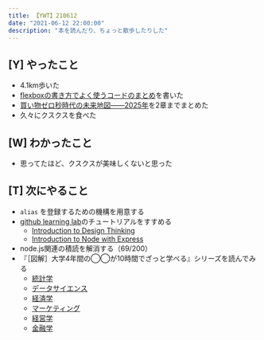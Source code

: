 ```yaml
---
title: 【YWT】210612
date: "2021-06-12 22:00:00"
description: "本を読んだり、ちょっと散歩したりした"
---
```


## [Y] やったこと

- 4.1km歩いた
- [flexboxの書き方でよく使うコードのまとめ](https://gist.github.com/LeeDDHH/5af925e288c320f43e349d7592241c29)を書いた
- [買い物ゼロ秒時代の未来地図――2025年](https://gist.github.com/LeeDDHH/09fbf3dfd372403d67d989dcbae7f62f)を2章までまとめた
- 久々にクスクスを食べた

## [W] わかったこと

- 思ってたほど、クスクスが美味しくないと思った

## [T] 次にやること

- `alias` を登録するための機構を用意する
- [github learning lab](https://lab.github.com/githubtraining)のチュートリアルをすすめる
  - [Introduction to Design Thinking](https://lab.github.com/githubtraining/introduction-to-design-thinking)
  - [Introduction to Node with Express](https://lab.github.com/everydeveloper/introduction-to-node-with-express)
- node.js関連の積読を解消する（69/200）
- 『［図解］大学4年間の◯◯が10時間でざっと学べる』シリーズを読んでみる
  - [統計学](https://www.amazon.co.jp/dp/B07PXB4NN9)
  - [データサイエンス](https://www.amazon.co.jp/dp/B07XNW3TQM)
  - [経済学](https://www.amazon.co.jp/dp/B01KNLFHH6)
  - [マーケティング](https://www.amazon.co.jp/dp/B07BNC2SV3)
  - [経営学](https://www.amazon.co.jp/dp/B071SKDF3L)
  - [金融学](https://www.amazon.co.jp/dp/B07BB6Z7FW)

<!-- https://twitter.com/camomile_cafe/status/1403719019320909826?s=20 -->
